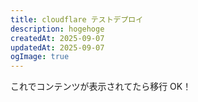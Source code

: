 ```yaml
---
title: cloudflare テストデプロイ
description: hogehoge
createdAt: 2025-09-07
updatedAt: 2025-09-07
ogImage: true
---
```


これでコンテンツが表示されてたら移行 OK！
